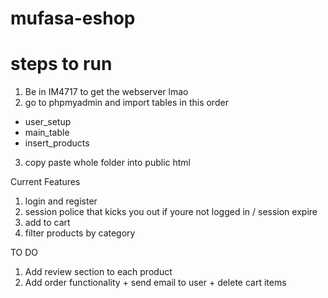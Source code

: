 # mufasa-eshop

# steps to run 
1) Be in IM4717 to get the webserver lmao
2) go to phpmyadmin and import tables in this order
  - user_setup
  - main_table
  - insert_products
3) copy paste whole folder into public html 

Current Features 
1) login and register
2) session police that kicks you out if youre not logged in / session expire
3) add to cart
4) filter products by category

TO DO
1) Add review section to each product
2) Add order functionality + send email to user + delete cart items 

